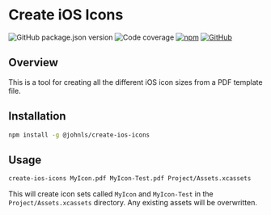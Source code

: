 # Create iOS Icons

![GitHub package.json version](https://img.shields.io/github/package-json/v/jlyonsmith/create-ios-icons) ![Code coverage](https://img.shields.io/endpoint?url=https://raw.githubusercontent.com/jlyonsmith/create-ios-icons/master/coverage.json) [![npm](https://img.shields.io/npm/dm/@johnls/create-ios-icons)](https://www.npmjs.com/package/@johnls/create-ios-icons) [![GitHub](https://img.shields.io/github/license/jlyonsmith/create-ios-icons)](https://raw.githubusercontent.com/jlyonsmith/create-ios-icons/master/LICENSE)

## Overview

This is a tool for creating all the different iOS icon sizes from a PDF template file.

## Installation

```sh
npm install -g @johnls/create-ios-icons
```

## Usage

```sh
create-ios-icons MyIcon.pdf MyIcon-Test.pdf Project/Assets.xcassets
```

This will create icon sets called `MyIcon` and `MyIcon-Test` in the `Project/Assets.xcassets` directory. Any existing assets will be overwritten.
